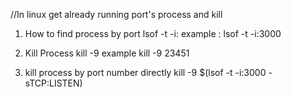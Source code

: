 //In linux get already running port's process and kill

1. How to find process by port
lsof -t -i:<port number>
example : lsof -t -i:3000

2. Kill Process
kill -9 <process number>
example kill -9 23451


3. kill process by port number directly
kill -9 $(lsof -t -i:3000 -sTCP:LISTEN)
